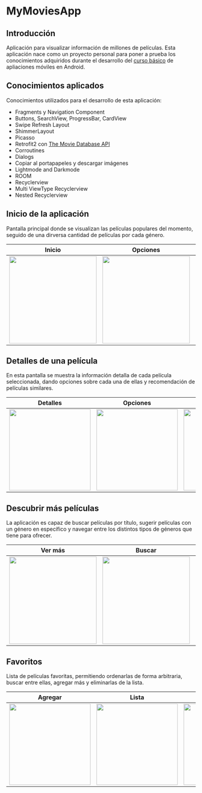 # MyMoviesApp

## Introducción

Aplicación para visualizar información de millones de películas. Esta aplicación nace como un proyecto personal para poner a prueba los conocimientos adquiridos durante el desarrollo del <a href="https://github.com/RufenDev/CursoBasico" target="_blank">curso básico</a> de apliaciones móviles en Android.  

## Conocimientos aplicados

Conocimientos utilizados para el desarrollo de esta aplicación:

 - Fragments y Navigation Component
 - Buttons, SearchView, ProgressBar, CardView
 - Swipe Refresh Layout
 - ShimmerLayout
 - Picasso
 - Retrofit2 con <a href="https://www.themoviedb.org/" target="_blank">The Movie Database API</a>
 - Corroutines
 - Dialogs
 - Copiar al portapapeles y descargar imágenes
 - Lightmode and Darkmode
 - ROOM
 - Recyclerview
 - Multi ViewType Recyclerview
 - Nested Recyclerview

## Inicio de la aplicación

Pantalla principal donde se visualizan las películas populares del momento, seguido de una dirversa cantidad de películas por cada género.

| Inicio | Opciones | Descargar portada |
| :----: | :------: | :-------------: |
| <img align="center" width="232px" src="https://github.com/RufenDev/MyMoviesApp/assets/147002806/5f798824-dc0d-4614-9cd8-c010420ed413"/> | <img align="center" width="232px" src="https://github.com/RufenDev/MyMoviesApp/assets/147002806/f09d030a-b34d-4576-acf5-6ca60918700e"/> | <img align="center" width="232px" src="https://github.com/RufenDev/MyMoviesApp/assets/147002806/8dc55404-8645-4eb5-b83d-07e887046d11"/> |

## Detalles de una película

En esta pantalla se muestra la información detalla de cada película seleccionada, dando opciones sobre cada una de ellas y recomendación de películas similares.

| Detalles | Opciones | Elenco | Recomendados |
| :------: | :------: | :----: | :----------: | 
| <img align="center" width="216px" src="https://github.com/RufenDev/MyMoviesApp/assets/147002806/3922d253-a65c-4514-8583-ae34cbdafbaa"/> | <img align="center" width="216px" src="https://github.com/RufenDev/MyMoviesApp/assets/147002806/13872034-2764-433b-873d-a167cafbecaf"/> | <img align="center" width="216px" src="https://github.com/RufenDev/MyMoviesApp/assets/147002806/1ec71a76-6546-4f8a-bcf3-1eb8c408dfdc"/> | <img align="center" width="216px" src="https://github.com/RufenDev/MyMoviesApp/assets/147002806/b42e3ba2-f0c2-48ec-8688-946746343458"/> |

## Descubrir más películas

La aplicación es capaz de buscar películas por título, sugerir películas con un género en específico y navegar entre los distintos tipos de géneros que tiene para ofrecer.

| Ver más | Buscar | Descubrir |
| :-----: | :----: | :-------: |
| <img align="center" width="232px" src="https://github.com/RufenDev/MyMoviesApp/assets/147002806/b3d525cb-c7c2-4208-9e72-3b3a01841c1e"/> | <img align="center" width="232px" src="https://github.com/RufenDev/MyMoviesApp/assets/147002806/0a48bcd2-1338-4a38-b66b-da5a44895f79"/> | <img align="center" width="232px" src="https://github.com/RufenDev/MyMoviesApp/assets/147002806/c070c371-9cfa-435b-b8b1-13d80b11734a"/> |

## Favoritos

Lista de películas favoritas, permitiendo ordenarlas de forma arbitraria, buscar entre ellas, agregar más y eliminarlas de la lista.

| Agregar | Lista | Filtrar | Eliminar |
| :---: | :-----: | :-----: | :------: |
| <img align="center" width="216px" src="https://github.com/RufenDev/MyMoviesApp/assets/147002806/5eb0ab33-7516-44fa-9c4a-eb76c2de6f9c"/> | <img align="center" width="216px" src="https://github.com/RufenDev/MyMoviesApp/assets/147002806/2b17309d-22a8-4689-9864-e87e399a59a7"/> | <img align="center" width="216px" src="https://github.com/RufenDev/MyMoviesApp/assets/147002806/bcf42b9e-7252-4d7b-92c8-b53d6a3e8c85"/> | <img align="center" width="216px" src="https://github.com/RufenDev/MyMoviesApp/assets/147002806/73f81416-22fe-4b34-a479-17d900547ccf"/> |
